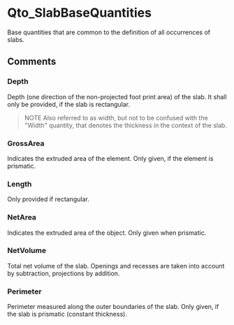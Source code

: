 # Qto_SlabBaseQuantities

Base quantities that are common to the definition of all occurrences of slabs.


## Comments

### Depth

Depth (one direction of the non-projected foot print area) of the slab. It shall only be provided, if the slab is rectangular.
> NOTE  Also referred to as width, but not to be confused with the "Width" quantity, that denotes the thickness in the context of the slab.

### GrossArea

Indicates the extruded area of the element. Only given, if the element is prismatic.

### Length

Only provided if rectangular.

### NetArea

Indicates the extruded area of the object. Only given when prismatic.

### NetVolume

Total net volume of the slab. Openings and recesses are taken into account by subtraction, projections by addition.

### Perimeter

Perimeter measured along the outer boundaries of the slab. Only given, if the slab is prismatic (constant thickness).

